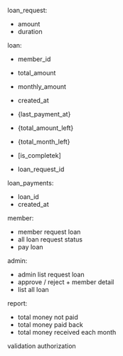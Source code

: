 loan_request:
- amount
- duration

loan:
- member_id
- total_amount
- monthly_amount
- created_at

- {last_payment_at}
- {total_amount_left}
- {total_month_left}
- [is_completek]
- loan_request_id
 
loan_payments:
- loan_id
- created_at

member:
- member request loan
- all loan request status
- pay loan

admin:
- admin list request loan
- approve / reject + member detail
- list all loan

report:
- total money not paid
- total money paid back
- total money received each month

validation
authorization

